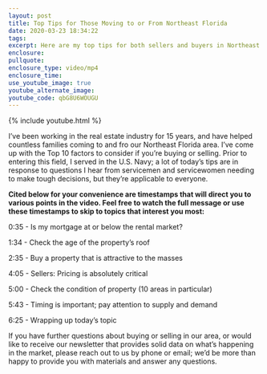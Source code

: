```yaml
---
layout: post
title: Top Tips for Those Moving to or From Northeast Florida
date: 2020-03-23 18:34:22
tags:
excerpt: Here are my top tips for both sellers and buyers in Northeast Florida.
enclosure:
pullquote:
enclosure_type: video/mp4
enclosure_time:
use_youtube_image: true
youtube_alternate_image:
youtube_code: qbG8U6WOUGU
---
```


{% include youtube.html %}

I’ve been working in the real estate industry for 15 years, and have helped countless families coming to and fro our Northeast Florida area. I’ve come up with the Top 10 factors to consider if you’re buying or selling. Prior to entering this field, I served in the U.S. Navy; a lot of today’s tips are in response to questions I hear from servicemen and servicewomen needing to make tough decisions, but they’re applicable to everyone.&nbsp;

**Cited below for your convenience are timestamps that will direct you to various points in the video. Feel free to watch the full message or use these timestamps to skip to topics that interest you most:&nbsp;**

0:35 - Is my mortgage at or below the rental market?&nbsp;

1:34 - Check the age of the property’s roof&nbsp;

2:35 - Buy a property that is attractive to the masses

4:05 - Sellers: Pricing is absolutely critical&nbsp;

5:00 - Check the condition of property (10 areas in particular)

5:43 - Timing is important; pay attention to supply and demand&nbsp;

6:25 - Wrapping up today’s topic&nbsp;

If you have further questions about buying or selling in our area, or would like to receive our newsletter that provides solid data on what’s happening in the market, please reach out to us by phone or email; we’d be more than happy to provide you with materials and answer any questions.

&nbsp;